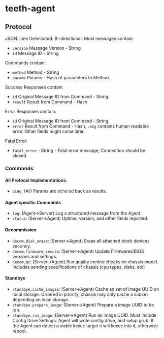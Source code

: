 # teeth-agent

## Protocol

JSON. Line Delimitated. Bi-directional. Most messages contain:

* `version` Message Version - String
* `id` Message ID - String

Commands contain:

* `method` Method - String
* `params` Params - Hash of parameters to Method.

Success Responses contain:

* `id` Original Message ID from Command - String
* `result` Result from Command - Hash

Error Responses contain:

* `id` Original Message ID from Command - String
* `error` Result from Command - Hash, `.msg` contains human readable error.  Other fields might come later.

Fatal Error:

* `fatal_error` - String - Fatal error message;  Connection should be closed.


### Commands

#### All Protocol Implementations.

* `ping`: (All) Params are echo'ed back as results.

#### Agent specific Commands

* `log`: (Agent->Server) Log a structured message from the Agent.
* `status`: (Server->Agent) Uptime, version, and other fields reported.

#### Decommission

* `decom.disk_erase`: (Server->Agent) Erase all attached block devices securely.
* `decom.firmware_secure`: (Server->Agent) Update Firmwares/BIOS versions and settings.
* `decom.qc`: (Server->Agent) Run quality control checks on chassis model. Includes sending specifications of chassis (cpu types, disks, etc)


#### Standbye

* `standbye.cache_images`: (Server->Agent) Cache an set of image UUID on local storage.  Ordered in priority, chassis may only cache a subset depending on local storage.
* `standbye.prepare_image`: (Server->Agent) Prepare a image UUID to be ran.
* `standbye.run_image`: (Server->Agent) Run an image UUID.  Must include Config Drive Settings.  Agent will write config drive, and setup grub.  If the Agent can detect a viable kexec target it will kexec into it, otherwise reboot.





